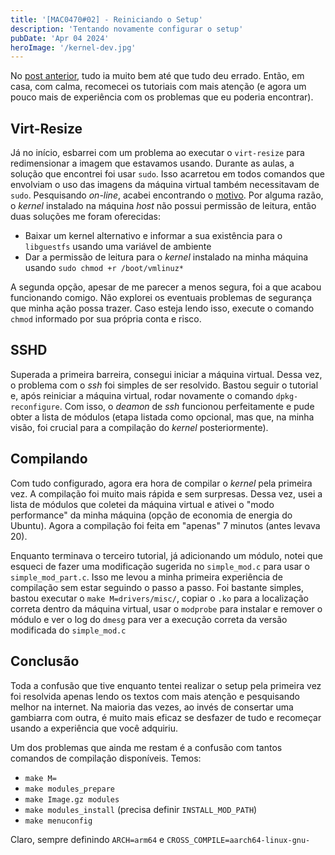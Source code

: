 ```yaml
---
title: '[MAC0470#02] - Reiniciando o Setup'
description: 'Tentando novamente configurar o setup'
pubDate: 'Apr 04 2024'
heroImage: '/kernel-dev.jpg'
---
```


No [post anterior](/blog/mac0470-01-kernel-contrib-setup), tudo ia muito bem até que tudo deu errado. Então, em casa, com calma, recomecei os tutoriais com mais atenção (e agora um pouco mais de experiência com os problemas que eu poderia encontrar).

## Virt-Resize

Já no início, esbarrei com um problema ao executar o `virt-resize` para redimensionar a imagem que estavamos usando. Durante as aulas, a solução que encontrei foi usar `sudo`. Isso acarretou em todos comandos que envolviam o uso das imagens da máquina virtual também necessitavam de `sudo`. Pesquisando _on-line_, acabei encontrando o [motivo](https://askubuntu.com/questions/1046828/how-to-run-libguestfs-tools-tools-such-as-virt-make-fs-without-sudo). Por alguma razão, o _kernel_ instalado na máquina _host_ não possui permissão de leitura, então duas soluções me foram oferecidas:

- Baixar um kernel alternativo e informar a sua existência para o `libguestfs` usando uma variável de ambiente
- Dar a permissão de leitura para o _kernel_ instalado na minha máquina usando `sudo chmod +r /boot/vmlinuz*`

A segunda opção, apesar de me parecer a menos segura, foi a que acabou funcionando comigo. Não explorei os eventuais problemas de segurança que minha ação possa trazer. Caso esteja lendo isso, execute o comando `chmod` informado por sua própria conta e risco.

## SSHD

Superada a primeira barreira, consegui iniciar a máquina virtual. Dessa vez, o problema com o _ssh_ foi simples de ser resolvido. Bastou seguir o tutorial e, após reiniciar a máquina virtual, rodar novamente o comando `dpkg-reconfigure`. Com isso, o _deamon_ de _ssh_ funcionou perfeitamente e pude obter a lista de módulos (etapa listada como opcional, mas que, na minha visão, foi crucial para a compilação do _kernel_ posteriormente).

## Compilando

Com tudo configurado, agora era hora de compilar o _kernel_ pela primeira vez. A compilação foi muito mais rápida e sem surpresas. Dessa vez, usei a lista de módulos que coletei da máquina virtual e ativei o "modo performance" da minha máquina (opção de economia de energia do Ubuntu). Agora a compilação foi feita em "apenas" 7 minutos (antes levava 20).

Enquanto terminava o terceiro tutorial, já adicionando um módulo, notei que esqueci de fazer uma modificação sugerida no `simple_mod.c` para usar o `simple_mod_part.c`. Isso me levou a minha primeira experiência de compilação sem estar seguindo o passo a passo. Foi bastante simples, bastou executar o `make M=drivers/misc/`, copiar o `.ko` para a localização correta dentro da máquina virtual, usar o `modprobe` para instalar e remover o módulo e ver o log do `dmesg` para ver a execução correta da versão modificada do `simple_mod.c`

## Conclusão

Toda a confusão que tive enquanto tentei realizar o setup pela primeira vez foi resolvida apenas lendo os textos com mais atenção e pesquisando melhor na internet. Na maioria das vezes, ao invés de consertar uma gambiarra com outra, é muito mais eficaz se desfazer de tudo e recomeçar usando a experiência que você adquiriu.

Um dos problemas que ainda me restam é a confusão com tantos comandos de compilação disponíveis. Temos:

- `make M=`
- `make modules_prepare`
- `make Image.gz modules`
- `make modules_install` (precisa definir `INSTALL_MOD_PATH`)
- `make menuconfig`

Claro, sempre definindo `ARCH=arm64` e `CROSS_COMPILE=aarch64-linux-gnu-`

